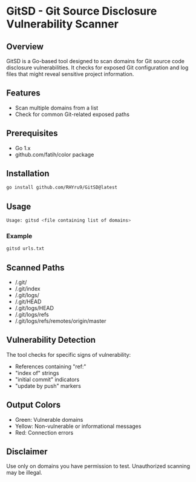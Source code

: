 # GitSD - Git Source Disclosure Vulnerability Scanner

## Overview
GitSD is a Go-based tool designed to scan domains for Git source code disclosure vulnerabilities. It checks for exposed Git configuration and log files that might reveal sensitive project information.

## Features
- Scan multiple domains from a list
- Check for common Git-related exposed paths

## Prerequisites
- Go 1.x
- github.com/fatih/color package

## Installation
```bash
go install github.com/RHYru9/GitSD@latest
```

## Usage
```bash
Usage: gitsd <file containing list of domains>
```

### Example
```bash
gitsd urls.txt
```

## Scanned Paths
- /.git/
- /.git/index
- /.git/logs/
- /.git/HEAD
- /.git/logs/HEAD
- /.git/logs/refs
- /.git/logs/refs/remotes/origin/master

## Vulnerability Detection
The tool checks for specific signs of vulnerability:
- References containing "ref:"
- "index of" strings
- "initial commit" indicators
- "update by push" markers

## Output Colors
- Green: Vulnerable domains
- Yellow: Non-vulnerable or informational messages
- Red: Connection errors

## Disclaimer
Use only on domains you have permission to test. Unauthorized scanning may be illegal.
